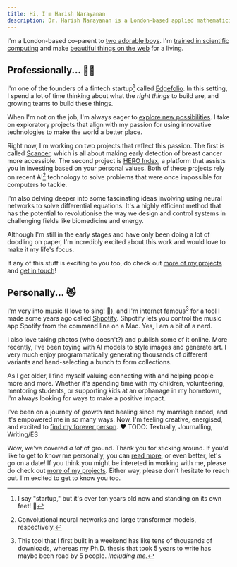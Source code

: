 ```yaml
---
title: Hi, I'm Harish Narayanan
description: Dr. Harish Narayanan is a London-based applied mathematician, computational biologist and maker of fine web applications.
---
```


I'm a London-based co-parent to [two adorable
boys](https://narayanan.co). I'm [trained in scientific
computing](/research/) and make [beautiful things on the
web](/projects/) for a living.

## Professionally... 🧑‍💻

I'm one of the founders of a fintech startup[^1] called
[Edgefolio](https://edgefolio.com/). In this setting, I spend a lot of
time thinking about what the *right things* to build are, and growing
teams to build these things.

When I'm not on the job, I'm always eager to [explore new
possibilities](/projects/). I take on exploratory projects that align
with my passion for using innovative technologies to make the world a
better place.

Right now, I'm working on two projects that reflect this passion. The
first is called [Scancer](https://scancer.org/about/), which is all
about making early detection of breast cancer more accessible. The
second project is [HERO Index](http://www.heroindex.io), a platform
that assists you in investing based on your personal values. Both of
these projects rely on recent AI[^2] technology to solve problems that
were once impossible for computers to tackle.

I'm also delving deeper into some fascinating ideas involving using
neural networks to solve differential equations. It's a highly
efficient method that has the potential to revolutionise the way we
design and control systems in challenging fields like biomedicine and
energy.

Although I'm still in the early stages and have only been doing a lot
of doodling on paper, I'm incredibly excited about this work and would
love to make it my life's focus.

If any of this stuff is exciting to you too, do check out [more of my
projects](/projects) and [get in
touch](mailto:mail@harishnarayanan.org)!

## Personally... 😻

I'm very into music (I love to sing! 🎤), and I'm internet famous[^3] for a
tool I made some years ago called
[Shpotify](https://github.com/hnarayanan/shpotify). Shpotify lets you
control the music app Spotify from the command line on a Mac. Yes, I
am a bit of a nerd.

I also love taking photos (who doesn't?) and publish some of it
online. More recently, I've been toying with AI models to style images
and generate art. I very much enjoy programmatically generating
thousands of different variants and hand-selecting a bunch to form
collections.

As I get older, I find myself valuing connecting with and
helping people more and more. Whether it's spending time with my
children, volunteering, mentoring students, or supporting kids at an
orphanage in my hometown, I'm always looking for ways to make a
positive impact.

I've been on a journey of growth and healing since my marriage ended,
and it's empowered me in so many ways. Now, I'm feeling creative,
energised, and excited to [find my forever person](/date-me/). ❤️
TODO: Textually, Journalling, Writing/ES

Wow, we've covered *a lot* of ground. Thank you for sticking around.
If you'd like to get to know me personally, you can [read 
more](/date-me/), or even better, let's go on a date! If you think you
might be intereted in working with me, please do check out [more of my
projects](/projects/). Either way, please don't hesitate to reach out.
I'm excited to get to know you too.


[^1]: I say "startup," but it's over ten years old now and standing on
    its own feet! 💫
[^2]: Convolutional neural networks and large transformer models,
    respectively.
[^3]: This tool that I first built in a weekend has like tens of
    thousands of downloads, whereas my Ph.D. thesis that took 5 years
    to write has maybe been read by 5 people. *Including me.*

